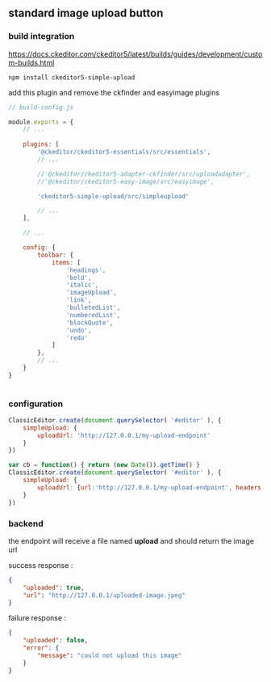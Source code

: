 ## standard image upload button

### build integration

https://docs.ckeditor.com/ckeditor5/latest/builds/guides/development/custom-builds.html

```npm install ckeditor5-simple-upload```

add this plugin and remove the ckfinder and easyimage plugins

```javascript
// build-config.js

module.exports = {
	// ...
	
	plugins: [
        '@ckeditor/ckeditor5-essentials/src/essentials',
        // ...

        //'@ckeditor/ckeditor5-adapter-ckfinder/src/uploadadapter',
        //'@ckeditor/ckeditor5-easy-image/src/easyimage',

        'ckeditor5-simple-upload/src/simpleupload'

        // ...
    ],

    // ...

    config: {
        toolbar: {
            items: [
                'headings',
                'bold',
                'italic',
                'imageUpload',
                'link',
                'bulletedList',
                'numberedList',
                'blockQuote',
                'undo',
                'redo'
            ]
        },
        // ...
    }
}
        
```

### configuration

```javascript
ClassicEditor.create(document.querySelector( '#editor' ), {
    simpleUpload: {
        uploadUrl: 'http://127.0.0.1/my-upload-endpoint'
    }
})
```

```javascript
var cb = function() { return (new Date()).getTime() }
ClassicEditor.create(document.querySelector( '#editor' ), {
    simpleUpload: {
        uploadUrl: {url:'http://127.0.0.1/my-upload-endpoint', headers:{ 'x-header':'myhead', 'x-header-cb': cb } }
    }
})
```

### backend

the endpoint will receive a file named **upload** and should return the image url

success response :
```json
{
    "uploaded": true,
    "url": "http://127.0.0.1/uploaded-image.jpeg"
}
```

failure response :
```json
{
    "uploaded": false,
    "error": {
        "message": "could not upload this image"
    }
}
```
